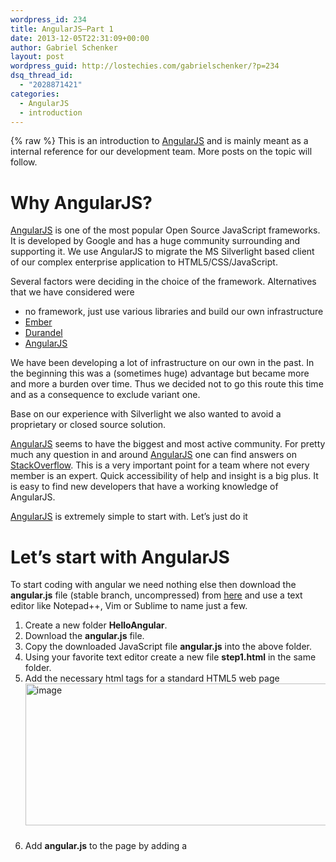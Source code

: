 ```yaml
---
wordpress_id: 234
title: AngularJS–Part 1
date: 2013-12-05T22:31:09+00:00
author: Gabriel Schenker
layout: post
wordpress_guid: http://lostechies.com/gabrielschenker/?p=234
dsq_thread_id:
  - "2028871421"
categories:
  - AngularJS
  - introduction
---
```

{% raw %}
This is an introduction to [AngularJS](http://angularjs.org) and is mainly meant as a internal reference for our development team. More posts on the topic will follow.

# Why AngularJS?

[AngularJS](angularjs.org) is one of the most popular Open Source JavaScript frameworks. It is developed by Google and has a huge community surrounding and supporting it. We use AngularJS to migrate the MS Silverlight based client of our complex enterprise application to HTML5/CSS/JavaScript.

Several factors were deciding in the choice of the framework. Alternatives that we have considered were

  * no framework, just use various libraries and build our own infrastructure
  * [Ember](http://emberjs.com/)
  * [Durandel](http://durandaljs.com/)
  * [AngularJS](http://angularjs.org)

We have been developing a lot of infrastructure on our own in the past. In the beginning this was a (sometimes huge) advantage but became more and more a burden over time. Thus we decided not to go this route this time and as a consequence to exclude variant one.

Base on our experience with Silverlight we also wanted to avoid a proprietary or closed source solution.

[AngularJS](http://angularjs.org) seems to have the biggest and most active community. For pretty much any question in and around [AngularJS](http://angularjs.org) one can find answers on [StackOverflow](http://stackoverflow.com/). This is a very important point for a team where not every member is an expert. Quick accessibility of help and insight is a big plus. It is easy to find new developers that have a working knowledge of AngularJS.

[AngularJS](angularjs.org) is extremely simple to start with. Let’s just do it

# Let’s start with AngularJS

To start coding with angular we need nothing else then download the **angular.js** file (stable branch, uncompressed) from [here](angularjs.org) and use a text editor like Notepad++, Vim or Sublime to name just a few.

  1. Create a new folder **HelloAngular**.
  2. Download the **angular.js** file.
  3. Copy the downloaded JavaScript file **angular.js** into the above folder.
  4. Using your favorite text editor create a new file **step1.html** in the same folder.
  5. Add the necessary html tags for a standard HTML5 web page  
    [<img style="border-top: 0px;border-right: 0px;border-bottom: 0px;padding-top: 0px;padding-left: 0px;margin: 0px 0px 24px;border-left: 0px;padding-right: 0px" border="0" alt="image" src="http://lostechies.com/content/gabrielschenker/uploads/2013/12/image_thumb.png" width="501" height="227" />](http://lostechies.com/content/gabrielschenker/uploads/2013/12/image.png)
  6. Add **angular.js** to the page by adding a <font face="Courier New"><script></font> tag at the end of the <font face="Courier New"><body><br /></font>[<img style="border-top: 0px;border-right: 0px;border-bottom: 0px;padding-top: 0px;padding-left: 0px;margin: 0px 0px 24px;border-left: 0px;padding-right: 0px" border="0" alt="image" src="http://lostechies.com/content/gabrielschenker/uploads/2013/12/image_thumb1.png" width="444" height="87" />](http://lostechies.com/content/gabrielschenker/uploads/2013/12/image1.png)  
    Note: It is considered best practice to include your JavaScript files not in the <font face="Courier New"><header></font> but rather at the end of the <font face="Courier New"><body></font>
  7. Load the web page with you favorite browser to make sure everything is ok.
  8. Add an input of type text to the body and use the first AngularJS directive, the attribute **ng-model**. As an attribute value we choose **model.firstName**.  
    [<img style="border-top: 0px;border-right: 0px;border-bottom: 0px;padding-top: 0px;padding-left: 0px;border-left: 0px;padding-right: 0px" border="0" alt="image" src="http://lostechies.com/content/gabrielschenker/uploads/2013/12/image_thumb2.png" width="549" height="41" />](http://lostechies.com/content/gabrielschenker/uploads/2013/12/image2.png)
  9. Add a <font face="Courier New"><div></font> after the above <font face="Courier New"><input></font> and use the so called mustache syntax to display the value of **model.firstName** inside the <font face="Courier New"><div><br /><a href="http://lostechies.com/content/gabrielschenker/uploads/2013/12/image3.png"><img style="border-top: 0px;border-right: 0px;border-bottom: 0px;padding-top: 0px;padding-left: 0px;border-left: 0px;padding-right: 0px" border="0" alt="image" src="http://lostechies.com/content/gabrielschenker/uploads/2013/12/image_thumb3.png" width="359" height="42" /></a><br /></font>
 10. Save the file and refresh the browser. Type something into the textbox. Note that where we defined the <font face="Courier New"><div></font> we see the mustache template <font face="Courier New">{{model.firstName}}</font> instead of the (expected) value of the model. The reason is that we did not yet bootstrap Angular and thus up to now Angular just sits there inactive on our page.  
    [<img style="border-top: 0px;border-right: 0px;border-bottom: 0px;padding-top: 0px;padding-left: 0px;border-left: 0px;padding-right: 0px" border="0" alt="image" src="http://lostechies.com/content/gabrielschenker/uploads/2013/12/image_thumb4.png" width="336" height="178" />](http://lostechies.com/content/gabrielschenker/uploads/2013/12/image4.png)
 11. Add the **ng-app** directive to the <font face="Courier New"><body></font> tag. When Angular sees this attribute on the page it starts to parse and compile the page upon loading.  
    [<img style="border-top: 0px;border-right: 0px;border-bottom: 0px;padding-top: 0px;padding-left: 0px;border-left: 0px;padding-right: 0px" border="0" alt="image" src="http://lostechies.com/content/gabrielschenker/uploads/2013/12/image_thumb5.png" width="178" height="44" />](http://lostechies.com/content/gabrielschenker/uploads/2013/12/image5.png)
 12. Save the page the refresh you browser. Type your name into the input box. Notice that the value now gets reproduced inside the <font face="Courier New"><div></font>.  
    [<img style="border-top: 0px;border-right: 0px;border-bottom: 0px;padding-top: 0px;padding-left: 0px;border-left: 0px;padding-right: 0px" border="0" alt="image" src="http://lostechies.com/content/gabrielschenker/uploads/2013/12/image_thumb6.png" width="264" height="122" />](http://lostechies.com/content/gabrielschenker/uploads/2013/12/image6.png)

# Summary

I have shown that it is extremely easy to start a new AngularJS based web application. We just need one single JavaScript file (angular.js) and a text editor. AngularJS is mostly used as a client side MVC (model view controller) framework. I have introduced the view (the html page) and a basic model (model.firstName) so far. AngularJS uses directives to provide data binding. We saw how to data bind an input box by using the **ng-model** directive and how to display model values by using the so called mustache syntax. Angular is bootstrapped by using the **ng-app** directive. We can only have one such directive per page. If AngularJS sees this directive on the page it parses the page and compiles it. It is during this stage where the directives are interpreted or executed and the data binding is established.

In my next post I will introduce controllers.
{% endraw %}

